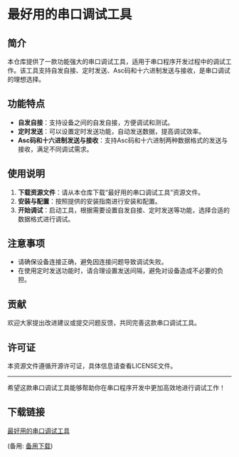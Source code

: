 # 最好用的串口调试工具

## 简介
本仓库提供了一款功能强大的串口调试工具，适用于串口程序开发过程中的调试工作。该工具支持自发自接、定时发送、Asc码和十六进制发送与接收，是串口调试的理想选择。

## 功能特点
- **自发自接**：支持设备之间的自发自接，方便调试和测试。
- **定时发送**：可以设置定时发送功能，自动发送数据，提高调试效率。
- **Asc码和十六进制发送与接收**：支持Asc码和十六进制两种数据格式的发送与接收，满足不同调试需求。

## 使用说明
1. **下载资源文件**：请从本仓库下载“最好用的串口调试工具”资源文件。
2. **安装与配置**：按照提供的安装指南进行安装和配置。
3. **开始调试**：启动工具，根据需要设置自发自接、定时发送等功能，选择合适的数据格式进行调试。

## 注意事项
- 请确保设备连接正确，避免因连接问题导致调试失败。
- 在使用定时发送功能时，请合理设置发送间隔，避免对设备造成不必要的负担。

## 贡献
欢迎大家提出改进建议或提交问题反馈，共同完善这款串口调试工具。

## 许可证
本资源文件遵循开源许可证，具体信息请查看LICENSE文件。

---

希望这款串口调试工具能够帮助你在串口程序开发中更加高效地进行调试工作！

## 下载链接
[最好用的串口调试工具](https://pan.quark.cn/s/b75f24675101) 

(备用: [备用下载](https://pan.baidu.com/s/1ELkvTqEXxdMYb61PTExRrg?pwd=nd7f))
